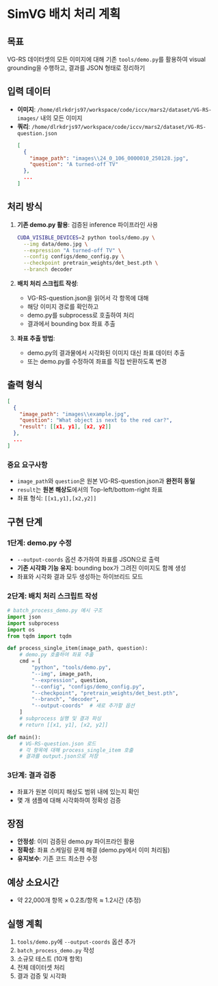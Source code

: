 # SimVG 배치 처리 계획

## 목표
VG-RS 데이터셋의 모든 이미지에 대해 기존 `tools/demo.py`를 활용하여 visual grounding을 수행하고, 결과를 JSON 형태로 정리하기

## 입력 데이터
- **이미지**: `/home/dlrkdrjs97/workspace/code/iccv/mars2/dataset/VG-RS-images/` 내의 모든 이미지
- **쿼리**: `/home/dlrkdrjs97/workspace/code/iccv/mars2/dataset/VG-RS-question.json`
  ```json
  [
    {
      "image_path": "images\\24_0_106_0000010_250128.jpg",
      "question": "A turned-off TV"
    },
    ...
  ]
  ```

## 처리 방식
1. **기존 demo.py 활용**: 검증된 inference 파이프라인 사용
   ```bash
   CUDA_VISIBLE_DEVICES=2 python tools/demo.py \
     --img data/demo.jpg \
     --expression "A turned-off TV" \
     --config configs/demo_config.py \
     --checkpoint pretrain_weights/det_best.pth \
     --branch decoder
   ```

2. **배치 처리 스크립트 작성**:
   - VG-RS-question.json을 읽어서 각 항목에 대해
   - 해당 이미지 경로를 확인하고
   - demo.py를 subprocess로 호출하여 처리
   - 결과에서 bounding box 좌표 추출

3. **좌표 추출 방법**:
   - demo.py의 결과물에서 시각화된 이미지 대신 좌표 데이터 추출
   - 또는 demo.py를 수정하여 좌표를 직접 반환하도록 변경

## 출력 형식
```json
[
  {
    "image_path": "images\\example.jpg",
    "question": "What object is next to the red car?",
    "result": [[x1, y1], [x2, y2]]
  },
  ...
]
```

### 중요 요구사항
- `image_path`와 `question`은 원본 VG-RS-question.json과 **완전히 동일**
- `result`는 **원본 해상도**에서의 Top-left/bottom-right 좌표
- 좌표 형식: `[[x1,y1],[x2,y2]]`

## 구현 단계

### 1단계: demo.py 수정
- `--output-coords` 옵션 추가하여 좌표를 JSON으로 출력
- **기존 시각화 기능 유지**: bounding box가 그려진 이미지도 함께 생성
- 좌표와 시각화 결과 모두 생성하는 하이브리드 모드

### 2단계: 배치 처리 스크립트 작성
```python
# batch_process_demo.py 예시 구조
import json
import subprocess
import os
from tqdm import tqdm

def process_single_item(image_path, question):
    # demo.py 호출하여 좌표 추출
    cmd = [
        "python", "tools/demo.py",
        "--img", image_path,
        "--expression", question,
        "--config", "configs/demo_config.py", 
        "--checkpoint", "pretrain_weights/det_best.pth",
        "--branch", "decoder",
        "--output-coords"  # 새로 추가할 옵션
    ]
    # subprocess 실행 및 결과 파싱
    # return [[x1, y1], [x2, y2]]

def main():
    # VG-RS-question.json 로드
    # 각 항목에 대해 process_single_item 호출
    # 결과를 output.json으로 저장
```

### 3단계: 결과 검증
- 좌표가 원본 이미지 해상도 범위 내에 있는지 확인
- 몇 개 샘플에 대해 시각화하여 정확성 검증

## 장점
- **안정성**: 이미 검증된 demo.py 파이프라인 활용
- **정확성**: 좌표 스케일링 문제 해결 (demo.py에서 이미 처리됨)
- **유지보수**: 기존 코드 최소한 수정

## 예상 소요시간
- 약 22,000개 항목 × 0.2초/항목 ≈ 1.2시간 (추정)

## 실행 계획
1. `tools/demo.py`에 `--output-coords` 옵션 추가
2. `batch_process_demo.py` 작성
3. 소규모 테스트 (10개 항목)
4. 전체 데이터셋 처리
5. 결과 검증 및 시각화
